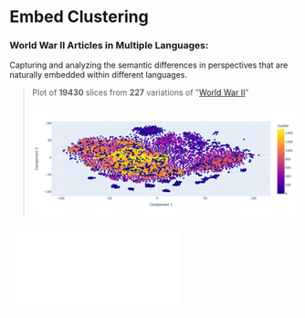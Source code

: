 # Embed Clustering

### World War II Articles in Multiple Languages:

Capturing and analyzing the semantic differences in perspectives that are naturally embedded within different languages.

> Plot of **19430** slices from **227** variations of "[World War II](https://en.wikipedia.org/wiki/World_War_II)"
\
\
![Plot](./exportClusters/cluster1.png)


![HTML](./exportClusters/interactive_plot1.html)
